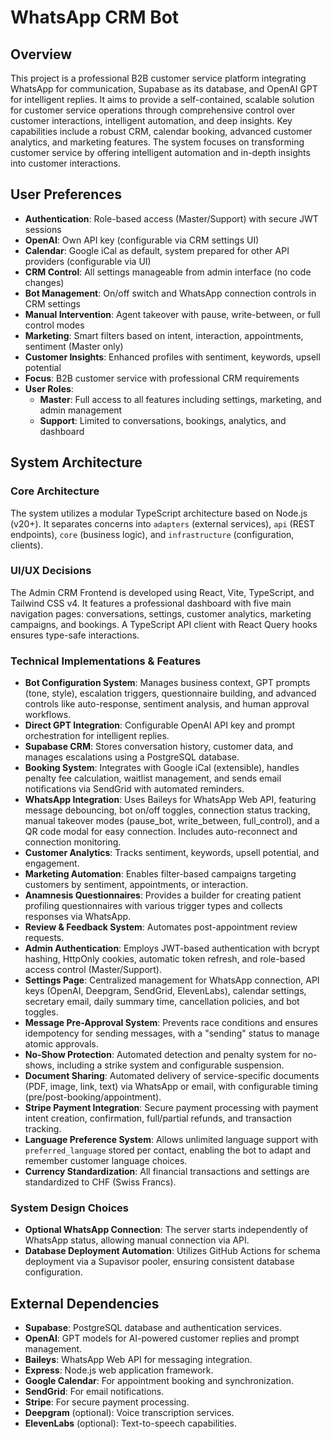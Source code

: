 # WhatsApp CRM Bot

## Overview
This project is a professional B2B customer service platform integrating WhatsApp for communication, Supabase as its database, and OpenAI GPT for intelligent replies. It aims to provide a self-contained, scalable solution for customer service operations through comprehensive control over customer interactions, intelligent automation, and deep insights. Key capabilities include a robust CRM, calendar booking, advanced customer analytics, and marketing features. The system focuses on transforming customer service by offering intelligent automation and in-depth insights into customer interactions.

## User Preferences
- **Authentication**: Role-based access (Master/Support) with secure JWT sessions
- **OpenAI**: Own API key (configurable via CRM settings UI)
- **Calendar**: Google iCal as default, system prepared for other API providers (configurable via UI)
- **CRM Control**: All settings manageable from admin interface (no code changes)
- **Bot Management**: On/off switch and WhatsApp connection controls in CRM settings
- **Manual Intervention**: Agent takeover with pause, write-between, or full control modes
- **Marketing**: Smart filters based on intent, interaction, appointments, sentiment (Master only)
- **Customer Insights**: Enhanced profiles with sentiment, keywords, upsell potential
- **Focus**: B2B customer service with professional CRM requirements
- **User Roles**:
  - **Master**: Full access to all features including settings, marketing, and admin management
  - **Support**: Limited to conversations, bookings, analytics, and dashboard

## System Architecture

### Core Architecture
The system utilizes a modular TypeScript architecture based on Node.js (v20+). It separates concerns into `adapters` (external services), `api` (REST endpoints), `core` (business logic), and `infrastructure` (configuration, clients).

### UI/UX Decisions
The Admin CRM Frontend is developed using React, Vite, TypeScript, and Tailwind CSS v4. It features a professional dashboard with five main navigation pages: conversations, settings, customer analytics, marketing campaigns, and bookings. A TypeScript API client with React Query hooks ensures type-safe interactions.

### Technical Implementations & Features
- **Bot Configuration System**: Manages business context, GPT prompts (tone, style), escalation triggers, questionnaire building, and advanced controls like auto-response, sentiment analysis, and human approval workflows.
- **Direct GPT Integration**: Configurable OpenAI API key and prompt orchestration for intelligent replies.
- **Supabase CRM**: Stores conversation history, customer data, and manages escalations using a PostgreSQL database.
- **Booking System**: Integrates with Google iCal (extensible), handles penalty fee calculation, waitlist management, and sends email notifications via SendGrid with automated reminders.
- **WhatsApp Integration**: Uses Baileys for WhatsApp Web API, featuring message debouncing, bot on/off toggles, connection status tracking, manual takeover modes (pause_bot, write_between, full_control), and a QR code modal for easy connection. Includes auto-reconnect and connection monitoring.
- **Customer Analytics**: Tracks sentiment, keywords, upsell potential, and engagement.
- **Marketing Automation**: Enables filter-based campaigns targeting customers by sentiment, appointments, or interaction.
- **Anamnesis Questionnaires**: Provides a builder for creating patient profiling questionnaires with various trigger types and collects responses via WhatsApp.
- **Review & Feedback System**: Automates post-appointment review requests.
- **Admin Authentication**: Employs JWT-based authentication with bcrypt hashing, HttpOnly cookies, automatic token refresh, and role-based access control (Master/Support).
- **Settings Page**: Centralized management for WhatsApp connection, API keys (OpenAI, Deepgram, SendGrid, ElevenLabs), calendar settings, secretary email, daily summary time, cancellation policies, and bot toggles.
- **Message Pre-Approval System**: Prevents race conditions and ensures idempotency for sending messages, with a "sending" status to manage atomic approvals.
- **No-Show Protection**: Automated detection and penalty system for no-shows, including a strike system and configurable suspension.
- **Document Sharing**: Automated delivery of service-specific documents (PDF, image, link, text) via WhatsApp or email, with configurable timing (pre/post-booking/appointment).
- **Stripe Payment Integration**: Secure payment processing with payment intent creation, confirmation, full/partial refunds, and transaction tracking.
- **Language Preference System**: Allows unlimited language support with `preferred_language` stored per contact, enabling the bot to adapt and remember customer language choices.
- **Currency Standardization**: All financial transactions and settings are standardized to CHF (Swiss Francs).

### System Design Choices
- **Optional WhatsApp Connection**: The server starts independently of WhatsApp status, allowing manual connection via API.
- **Database Deployment Automation**: Utilizes GitHub Actions for schema deployment via a Supavisor pooler, ensuring consistent database configuration.

## External Dependencies

- **Supabase**: PostgreSQL database and authentication services.
- **OpenAI**: GPT models for AI-powered customer replies and prompt management.
- **Baileys**: WhatsApp Web API for messaging integration.
- **Express**: Node.js web application framework.
- **Google Calendar**: For appointment booking and synchronization.
- **SendGrid**: For email notifications.
- **Stripe**: For secure payment processing.
- **Deepgram** (optional): Voice transcription services.
- **ElevenLabs** (optional): Text-to-speech capabilities.